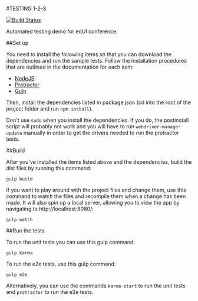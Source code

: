 #TESTING 1-2-3

[![Build Status](https://travis-ci.org/alitinker/testing123-demo.svg?branch=master)](https://travis-ci.org/alitinker/testing123-demo.svg?branch=master)

Automated testing demo for edUI conference.

##Set up

You need to install the following items so that you can download the dependencies and run the sample tests. Follow the installation procedures that are outlined in the documentation for each item:

- [NodeJS](https://nodejs.org)
- [Protractor](http://www.protractortest.org/)
- [Gulp](http://gulpjs.com/)

Then, install the dependencies listed in package.json (cd into the root of the project folder and run `npm install`). 

Don't use `sudo` when you install the dependencies. If you do, the postinstall script will probably not work and you will have to run `webdriver-manager update` manually in order to get the drivers needed to run the protractor tests.

##Build

After you've installed the items listed above and the dependencies, build the dist files by running this command:
	
	gulp build

If you want to play around with the project files and change them, use this command to watch the files and recompile them when a change has been made. It will also spin up a local server, allowing you to view the app by navigating to http://localhost:8080/:

	gulp watch

##Run the tests

To run the unit tests you can use this gulp command:
	
	gulp karma

To run the e2e tests, use this gulp command:

	gulp e2e

Alternatively, you can use the commands `karma start` to run the unit tests and `protractor` to run the e2e tests. 


